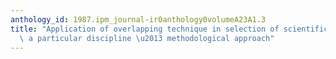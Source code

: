 ```yaml
---
anthology_id: 1987.ipm_journal-ir0anthology0volumeA23A1.3
title: "Application of overlapping technique in selection of scientific journals for\
  \ a particular discipline \u2013 methodological approach"
---
```

